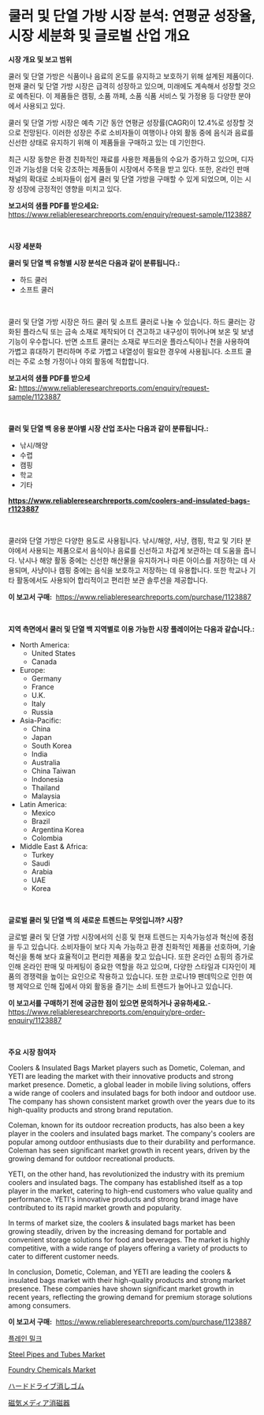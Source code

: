 <p><h1>쿨러 및 단열 가방 시장 분석: 연평균 성장율, 시장 세분화 및 글로벌 산업 개요</h1></p><p><strong>시장 개요 및 보고 범위</strong></p>
<p><p>쿨러 및 단열 가방은 식품이나 음료의 온도를 유지하고 보호하기 위해 설계된 제품이다. 현재 쿨러 및 단열 가방 시장은 급격히 성장하고 있으며, 미래에도 계속해서 성장할 것으로 예측된다. 이 제품들은 캠핑, 소품 까페, 소품 식품 서비스 및 가정용 등 다양한 분야에서 사용되고 있다.</p><p>쿨러 및 단열 가방 시장은 예측 기간 동안 연평균 성장률(CAGR)이 12.4%로 성장할 것으로 전망된다. 이러한 성장은 주로 소비자들이 여행이나 야외 활동 중에 음식과 음료를 신선한 상태로 유지하기 위해 이 제품들을 구매하고 있는 데 기인한다.</p><p>최근 시장 동향은 환경 친화적인 재료를 사용한 제품들의 수요가 증가하고 있으며, 디자인과 기능성을 더욱 강조하는 제품들이 시장에서 주목을 받고 있다. 또한, 온라인 판매 채널의 확대로 소비자들이 쉽게 쿨러 및 단열 가방을 구매할 수 있게 되었으며, 이는 시장 성장에 긍정적인 영향을 미치고 있다.</p></p>
<p><strong>보고서의 샘플 PDF를 받으세요:</strong> <a href="https://www.reliableresearchreports.com/enquiry/request-sample/1123887">https://www.reliableresearchreports.com/enquiry/request-sample/1123887</a></p>
<p>&nbsp;</p>
<p><strong>시장 세분화</strong></p>
<p><strong>쿨러 및 단열 백 유형별 시장 분석은 다음과 같이 분류됩니다.:</strong></p>
<p><ul><li>하드 쿨러</li><li>소프트 쿨러</li></ul></p>
<p>&nbsp;</p>
<p><p>쿨러 및 단열 가방 시장은 하드 쿨러 및 소프트 쿨러로 나눌 수 있습니다. 하드 쿨러는 강화된 플라스틱 또는 금속 소재로 제작되어 더 견고하고 내구성이 뛰어나며 보온 및 보냉 기능이 우수합니다. 반면 소프트 쿨러는 소재로 부드러운 플라스틱이나 천을 사용하여 가볍고 휴대하기 편리하며 주로 가볍고 내열성이 필요한 경우에 사용됩니다. 소프트 쿨러는 주로 소형 가정이나 야외 활동에 적합합니다.</p></p>
<p><strong>보고서의 샘플 PDF를 받으세요:</strong>&nbsp;<a href="https://www.reliableresearchreports.com/enquiry/request-sample/1123887">https://www.reliableresearchreports.com/enquiry/request-sample/1123887</a></p>
<p>&nbsp;</p>
<p><strong> 쿨러 및 단열 백 응용 분야별 시장 산업 조사는 다음과 같이 분류됩니다.:</strong></p>
<p><ul><li>낚시/해양</li><li>수렵</li><li>캠핑</li><li>학교</li><li>기타</li></ul></p>
<p><strong><a href="https://www.reliableresearchreports.com/coolers-and-insulated-bags-r1123887">https://www.reliableresearchreports.com/coolers-and-insulated-bags-r1123887</a></strong></p>
<p>&nbsp;</p>
<p><p>쿨러와 단열 가방은 다양한 용도로 사용됩니다. 낚시/해양, 사냥, 캠핑, 학교 및 기타 분야에서 사용되는 제품으로서 음식이나 음료를 신선하고 차갑게 보관하는 데 도움을 줍니다. 낚시나 해양 활동 중에는 신선한 해산물을 유지하거나 마른 아이스를 저장하는 데 사용되며, 사냥이나 캠핑 중에는 음식을 보호하고 저장하는 데 유용합니다. 또한 학교나 기타 활동에서도 사용되어 합리적이고 편리한 보관 솔루션을 제공합니다.</p></p>
<p><strong>이 보고서 구매:</strong>&nbsp; <a href="https://www.reliableresearchreports.com/purchase/1123887">https://www.reliableresearchreports.com/purchase/1123887</a></p>
<p>&nbsp;</p>
<p><strong>지역 측면에서 쿨러 및 단열 백 지역별로 이용 가능한 시장 플레이어는 다음과 같습니다.:</strong></p>
<p><ul>
    <li>
        North America:
        <ul>
            <li>United States</li>
            <li>Canada</li>
        </ul>
    </li>
    <li>
        Europe:
        <ul>
            <li>Germany</li>
            <li>France</li>
            <li>U.K.</li>
            <li>Italy</li>
            <li>Russia</li>
        </ul>
    </li>
    <li>
        Asia-Pacific:
        <ul>
            <li>China</li>
            <li>Japan</li>
            <li>South Korea</li>
            <li>India</li>
            <li>Australia</li>
            <li>China Taiwan</li>
            <li>Indonesia</li>
            <li>Thailand</li>
            <li>Malaysia</li>
        </ul>
    </li>
    <li>
        Latin America:
        <ul>
            <li>Mexico</li>
            <li>Brazil</li>
            <li>Argentina Korea</li>
            <li>Colombia</li>
        </ul>
    </li>
    <li>
        Middle East & Africa:
        <ul>
            <li>Turkey</li>
            <li>Saudi</li>
            <li>Arabia</li>
            <li>UAE</li>
            <li>Korea</li>
        </ul>
    </li>
    </ul></p>
<p>&nbsp;</p>
<p><strong>글로벌 쿨러 및 단열 백 의 새로운 트렌드는 무엇입니까? 시장?</strong></p>
<p><p>글로벌 쿨러 및 단열 가방 시장에서의 신흥 및 현재 트렌드는 지속가능성과 혁신에 중점을 두고 있습니다. 소비자들이 보다 지속 가능하고 환경 친화적인 제품을 선호하며, 기술 혁신을 통해 보다 효율적이고 편리한 제품을 찾고 있습니다. 또한 온라인 쇼핑의 증가로 인해 온라인 판매 및 마케팅이 중요한 역할을 하고 있으며, 다양한 스타일과 디자인이 제품의 경쟁력을 높이는 요인으로 작용하고 있습니다. 또한 코로나19 팬데믹으로 인한 여행 제약으로 인해 집에서 야외 활동을 즐기는 소비 트렌드가 늘어나고 있습니다.</p></p>
<p><strong>이 보고서를 구매하기 전에 궁금한 점이 있으면 문의하거나 공유하세요.</strong>- <a href="https://www.reliableresearchreports.com/enquiry/pre-order-enquiry/1123887">https://www.reliableresearchreports.com/enquiry/pre-order-enquiry/1123887</a></p>
<p>&nbsp;</p>
<p><strong>주요 시장 참여자</strong></p>
<p><p>Coolers & Insulated Bags Market players such as Dometic, Coleman, and YETI are leading the market with their innovative products and strong market presence. Dometic, a global leader in mobile living solutions, offers a wide range of coolers and insulated bags for both indoor and outdoor use. The company has shown consistent market growth over the years due to its high-quality products and strong brand reputation.</p><p>Coleman, known for its outdoor recreation products, has also been a key player in the coolers and insulated bags market. The company's coolers are popular among outdoor enthusiasts due to their durability and performance. Coleman has seen significant market growth in recent years, driven by the growing demand for outdoor recreational products.</p><p>YETI, on the other hand, has revolutionized the industry with its premium coolers and insulated bags. The company has established itself as a top player in the market, catering to high-end customers who value quality and performance. YETI's innovative products and strong brand image have contributed to its rapid market growth and popularity.</p><p>In terms of market size, the coolers & insulated bags market has been growing steadily, driven by the increasing demand for portable and convenient storage solutions for food and beverages. The market is highly competitive, with a wide range of players offering a variety of products to cater to different customer needs.</p><p>In conclusion, Dometic, Coleman, and YETI are leading the coolers & insulated bags market with their high-quality products and strong market presence. These companies have shown significant market growth in recent years, reflecting the growing demand for premium storage solutions among consumers.</p></p>
<p><strong>이 보고서 구매:</strong>&nbsp;&nbsp;<a href="https://www.reliableresearchreports.com/purchase/1123887">https://www.reliableresearchreports.com/purchase/1123887</a></p>
<p><p><a href="https://medium.com/@dayanarunolfsdottir/%EC%9D%BC%EB%B0%98-%EC%9A%B0%EC%9C%A0-%EC%8B%9C%EC%9E%A5-%EC%A7%80%ED%91%9C-%ED%95%B4%EC%84%9D-%EC%8B%9C%EC%9E%A5-%EC%A0%90%EC%9C%A0%EC%9C%A8-%ED%8A%B8%EB%A0%8C%EB%93%9C-%EB%B0%8F-%EC%84%B1%EC%9E%A5-%ED%8C%A8%ED%84%B4-484734df8d70">플레인 밀크</a></p><p><a href="https://issuu.com/reportprime-2/docs/steel-pipes-and-tubes-market-size-2030.pptx">Steel Pipes and Tubes Market</a></p><p><a href="https://issuu.com/reportprime-2/docs/foundry-chemicals-market-size-2030.pptx">Foundry Chemicals Market</a></p><p><a href="https://github.com/mreklxf44233/Market-Research-Report-List-1/blob/main/568566426443.md">ハードドライブ消しゴム</a></p><p><a href="https://github.com/cbigkbh02719/Market-Research-Report-List-1/blob/main/786175526444.md">磁気メディア消磁器</a></p></p>
